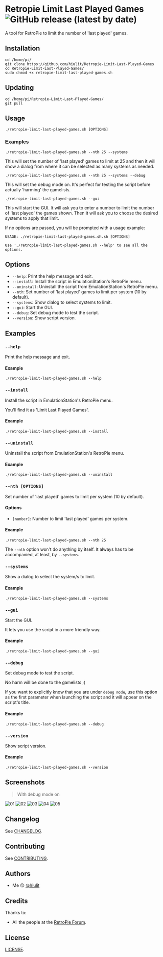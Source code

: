 # Retropie Limit Last Played Games ![GitHub release (latest by date)](https://img.shields.io/github/v/release/hiulit/RetroPie-Limit-Last-Played-Games)

A tool for RetroPie to limit the number of 'last played' games.

## Installation

```
cd /home/pi/
git clone https://github.com/hiulit/Retropie-Limit-Last-Played-Games
cd Retropie-Limit-Last-Played-Games/
sudo chmod +x retropie-limit-last-played-games.sh
```

## Updating

```
cd /home/pi/Retropie-Limit-Last-Played-Games/
git pull
```

## Usage

```
./retropie-limit-last-played-games.sh [OPTIONS]
```

### Examples

`./retropie-limit-last-played-games.sh --nth 25 --systems`

This will set the number of 'last played' games to limit at 25 and then it will show a dialog from where it can be selected as many systems as needed.

`./retropie-limit-last-played-games.sh --nth 25 --systems --debug`

This will set the debug mode on. It's perfect for testing the script before actually 'harming' the gamelists.

`./retropie-limit-last-played-games.sh --gui`

This will start the GUI. It will ask you to enter a number to limit the number of 'last played' the games shown. Then it will ask you to choose the desired systems to apply that limit.

If no options are passed, you will be prompted with a usage example:

```
USAGE: ./retropie-limit-last-played-games.sh.sh [OPTIONS]

Use './retropie-limit-last-played-games.sh --help' to see all the options.
```

## Options

* `--help`: Print the help message and exit.
* `--install`: Install the script in EmulationStation's RetroPie menu.
* `--uninstall`: Uninstall the script from EmulationStation's RetroPie menu.
* `--nth`: Set number of 'last played' games to limit per system (10 by default).
* `--systems`: Show dialog to select systems to limit.
* `--gui`: Start the GUI.
* `--debug`: Set debug mode to test the script.
* `--version`: Show script version.

## Examples

### `--help`

Print the help message and exit.

#### Example

`./retropie-limit-last-played-games.sh --help`

### `--install`

Install the script in EmulationStation's RetroPie menu.

You'll find it as 'Limit Last Played Games'.

#### Example

`./retropie-limit-last-played-games.sh --install`

### `--uninstall`

Uninstall the script from EmulationStation's RetroPie menu.

#### Example

`./retropie-limit-last-played-games.sh --uninstall`

### `--nth [OPTIONS]`

Set number of 'last played' games to limit per system (10 by default).

#### Options

* `[number]`: Number to limit 'last played' games per system.

#### Example

`./retropie-limit-last-played-games.sh --nth 25`

The `--nth` option won't do anything by itself. It always has to be accompanied, at least, by `--systems`.

### `--systems`

Show a dialog to select the system/s to limit.

#### Example

`./retropie-limit-last-played-games.sh --systems`

### `--gui`

Start the GUI.

It lets you use the script in a more friendly way.

#### Example

`./retropie-limit-last-played-games.sh --gui`

### `--debug`

Set debug mode to test the script.

No harm will be done to the gamelists ;)

If you want to explicitly know that you are under `debug mode`, use this option as the first parameter when launching the script and it will appear on the script's title.

#### Example

`./retropie-limit-last-played-games.sh --debug`

### `--version`

Show script version.

#### Example

`./retropie-limit-last-played-games.sh --version`

## Screenshots

> With debug mode on

![01](examples/01.png)
![02](examples/02.png)
![03](examples/03.png)
![04](examples/04.png)
![05](examples/05.png)

## Changelog

See [CHANGELOG](/CHANGELOG.md).

## Contributing

See [CONTRIBUTING](/CONTRIBUTING.md).

## Authors

* Me 😛 [@hiulit](https://github.com/hiulit)

## Credits

Thanks to:

* All the people at the [RetroPie Forum](https://retropie.org.uk/forum/).

## License

[LICENSE](/LICENSE).
